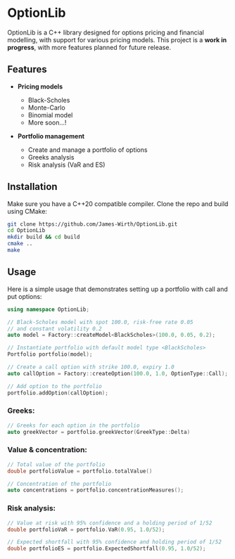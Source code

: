 # OptionLib

OptionLib is a C++ library designed for options pricing and financial modelling, with support for various pricing models. This project is a **work in progress**, with more features planned for future release.

## Features

- **Pricing models**
  - Black-Scholes
  - Monte-Carlo
  - Binomial model
  - More soon...!

- **Portfolio management**
  - Create and manage a portfolio of options
  - Greeks analysis
  - Risk analysis (VaR and ES)
 
## Installation

Make sure you have a C++20 compatible compiler. Clone the repo and build using CMake:

```bash
git clone https://github.com/James-Wirth/OptionLib.git
cd OptionLib
mkdir build && cd build
cmake ..
make
```

## Usage

Here is a simple usage that demonstrates setting up a portfolio with call and put options:

```cpp
using namespace OptionLib;

// Black-Scholes model with spot 100.0, risk-free rate 0.05
// and constant volatility 0.2
auto model = Factory::createModel<BlackScholes>(100.0, 0.05, 0.2);

// Instantiate portfolio with default model type <BlackScholes>
Portfolio portfolio(model);

// Create a call option with strike 100.0, expiry 1.0
auto callOption = Factory::createOption(100.0, 1.0, OptionType::Call);

// Add option to the portfolio
portfolio.addOption(callOption);
```

### Greeks:

```cpp
// Greeks for each option in the portfolio
auto greekVector = portfolio.greekVector(GreekType::Delta)
```

### Value & concentration:

```cpp
// Total value of the portfolio
double portfolioValue = portfolio.totalValue()

// Concentration of the portfolio
auto concentrations = portfolio.concentrationMeasures();
```

### Risk analysis:

```cpp
// Value at risk with 95% confidence and a holding period of 1/52
double portfolioVaR = portfolio.VaR(0.95, 1.0/52);

// Expected shortfall with 95% confidence and holding period of 1/52
double portfolioES = portfolio.ExpectedShortfall(0.95, 1.0/52);
```




